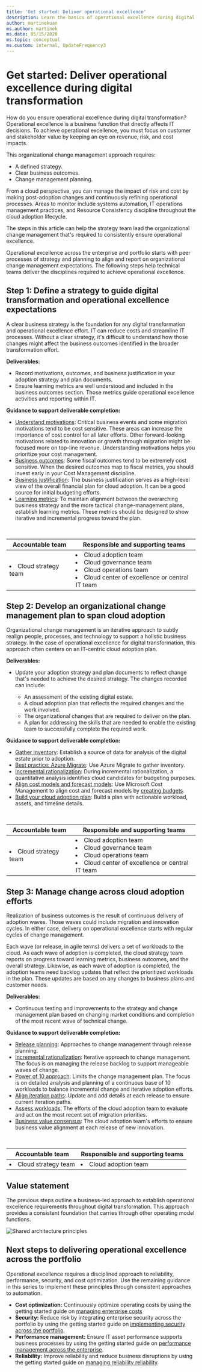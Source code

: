 ```yaml
---
title: 'Get started: Deliver operational excellence'
description: Learn the basics of operational excellence during digital transformation.
author: martinekuan
ms.author: martinek
ms.date: 05/15/2020
ms.topic: conceptual
ms.custom: internal, UpdateFrequency3
---
```


# Get started: Deliver operational excellence during digital transformation

How do you ensure operational excellence during digital transformation? Operational excellence is a business function that directly affects IT decisions. To achieve operational excellence, you must focus on customer and stakeholder value by keeping an eye on revenue, risk, and cost impacts.

This organizational change management approach requires:

- A defined strategy.
- Clear business outcomes.
- Change management planning.

From a cloud perspective, you can manage the impact of risk and cost by making post-adoption changes and continuously refining operational processes. Areas to monitor include systems automation, IT operations management practices, and Resource Consistency discipline throughout the cloud adoption lifecycle.

The steps in this article can help the strategy team lead the organizational change management that's required to consistently ensure operational excellence.

Operational excellence across the enterprise and portfolio starts with peer processes of strategy and planning to align and report on organizational change management expectations. The following steps help technical teams deliver the disciplines required to achieve operational excellence.

## Step 1: Define a strategy to guide digital transformation and operational excellence expectations

A clear business strategy is the foundation for any digital transformation and operational excellence effort. IT can reduce costs and streamline IT processes. Without a clear strategy, it's difficult to understand how those changes might affect the business outcomes identified in the broader transformation effort.

**Deliverables:**

- Record motivations, outcomes, and business justification in your adoption strategy and plan documents.
- Ensure learning metrics are well understood and included in the business outcomes section. Those metrics guide operational excellence activities and reporting within IT.

**Guidance to support deliverable completion:**

- [Understand motivations](../strategy/motivations.md): Critical business events and some migration motivations tend to be cost sensitive. These areas can increase the importance of cost control for all later efforts. Other forward-looking motivations related to innovation or growth through migration might be focused more on top-line revenue. Understanding motivations helps you prioritize your cost management.
- [Business outcomes](../strategy/business-outcomes/index.md): Some fiscal outcomes tend to be extremely cost sensitive. When the desired outcomes map to fiscal metrics, you should invest early in your Cost Management discipline.
- [Business justification](../strategy/cloud-migration-business-case.md): The business justification serves as a high-level view of the overall financial plan for cloud adoption. It can be a good source for initial budgeting efforts.
- [Learning metrics](../strategy/learning-metrics.md): To maintain alignment between the overarching business strategy and the more tactical change-management plans, establish learning metrics. These metrics should be designed to show iterative and incremental progress toward the plan.

<br>

| Accountable team | Responsible and supporting teams |
| --- | --- |
| <li> Cloud strategy team | <li> Cloud adoption team <li> Cloud governance team <li> Cloud operations team <li> Cloud center of excellence or central IT team |

## Step 2: Develop an organizational change management plan to span cloud adoption

Organizational change management is an iterative approach to subtly realign people, processes, and technology to support a holistic business strategy. In the case of operational excellence for digital transformation, this approach often centers on an IT-centric cloud adoption plan.

**Deliverables:**

- Update your adoption strategy and plan documents to reflect change that's needed to achieve the desired strategy. The changes recorded can include:

  - An assessment of the existing digital estate.
  - A cloud adoption plan that reflects the required changes and the work involved.
  - The organizational changes that are required to deliver on the plan.
  - A plan for addressing the skills that are needed to enable the existing team to successfully complete the required work.

**Guidance to support deliverable completion:**

- [Gather inventory](../digital-estate/inventory.md): Establish a source of data for analysis of the digital estate prior to adoption.
- [Best practice: Azure Migrate](../migrate/assess/index.md): Use Azure Migrate to gather inventory.
- [Incremental rationalization](../digital-estate/rationalize.md#incremental-rationalization): During incremental rationalization, a quantitative analysis identifies cloud candidates for budgeting purposes.
- [Align cost models and forecast models](../digital-estate/calculate.md): Use Microsoft Cost Management to align cost and forecast models by [creating budgets](/azure/cost-management-billing/costs/tutorial-acm-create-budgets?toc=/azure/cloud-adoption-framework/toc.json&bc=/azure/cloud-adoption-framework/_bread/toc.json).
- [Build your cloud adoption plan](../plan/plan-intro.md#build-your-cloud-adoption-plan): Build a plan with actionable workload, assets, and timeline details.

<br>

| Accountable team | Responsible and supporting teams |
| --- | --- |
| <li> Cloud strategy team | <li> Cloud adoption team <li> Cloud governance team <li> Cloud operations team <li> Cloud center of excellence or central IT team |

## Step 3: Manage change across cloud adoption efforts

Realization of business outcomes is the result of continuous delivery of adoption waves. Those waves could include migration and innovation cycles. In either case, delivery on operational excellence starts with regular cycles of change management.

Each wave (or release, in agile terms) delivers a set of workloads to the cloud. As each wave of adoption is completed, the cloud strategy team reports on progress toward learning metrics, business outcomes, and the overall strategy. Likewise, as each wave of adoption is completed, the adoption teams need backlog updates that reflect the prioritized workloads in the plan. These updates are based on any changes to business plans and customer needs.

**Deliverables:**

- Continuous testing and improvements to the strategy and change management plan based on changing market conditions and completion of the most recent wave of technical change.

**Guidance to support deliverable completion:**

- [Release planning](../digital-estate/approach.md): Approaches to change management through release planning.
- [Incremental rationalization](../digital-estate/rationalize.md#incremental-rationalization): Iterative approach to change management. The focus is on managing the release backlog to support manageable waves of change.
- [Power of 10 approach](../digital-estate/rationalize.md#release-planning): Limits the change management plan. The focus is on detailed analysis and planning of a continuous base of 10 workloads to balance incremental change and iterative adoption efforts.
- [Align iteration paths](../plan/iteration-paths.md): Update and add details at each release to ensure current iteration paths.
- [Assess workloads](../migrate/azure-migration-guide/assess.md?tabs=challenge-assumptions): The efforts of the cloud adoption team to evaluate and act on the most recent set of migration priorities.
- [Business value consensus](../innovate/business-value.md): The cloud adoption team's efforts to ensure business value alignment at each release of new innovation.

<br>

| Accountable team | Responsible and supporting teams |
| --- | --- |
| <li> Cloud strategy team | <li> Cloud adoption team |

## Value statement

The previous steps outline a business-led approach to establish operational excellence requirements throughout digital transformation. This approach provides a consistent foundation that carries through other operating model functions.

![Shared architecture principles](../_images/shared-principles.png)

## Next steps to delivering operational excellence across the portfolio

Operational excellence requires a disciplined approach to reliability, performance, security, and cost optimization. Use the remaining guidance in this series to implement these principles through consistent approaches to automation.

- **Cost optimization:** Continuously optimize operating costs by using the getting started guide on [managing enterprise costs](./manage-costs.md)
- **Security:** Reduce risk by integrating enterprise security across the portfolio by using the getting started guide on [implementing security across the portfolio](./security.md).
- **Performance management:** Ensure IT asset performance supports business processes by using the getting started guide on [performance management across the enterprise](./performance.md).
- **Reliability:** Improve reliability and reduce business disruptions by using the getting started guide on [managing reliability reliability](../manage/protect.md#manage-reliability).
